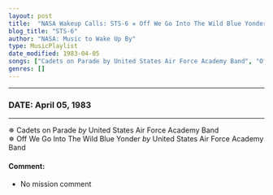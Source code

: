 ```yaml
---
layout: post
title:  "NASA Wakeup Calls: STS-6 ✵ Off We Go Into The Wild Blue Yonder by United States Air Force Academy Band ✷ April 05, 1983"
blog_title: "STS-6"
author: "NASA: Music to Wake Up By"
type: MusicPlaylist
date_modified: 1983-04-05
songs: ["Cadets on Parade by United States Air Force Academy Band", "Off We Go Into The Wild Blue Yonder by United States Air Force Academy Band"]
genres: []
---
```


----
### DATE: April 05, 1983
----
✵ Cadets on Parade *by* United States Air Force Academy Band    &nbsp;<br />
✵ Off We Go Into The Wild Blue Yonder *by* United States Air Force Academy Band  

#### Comment:
* No mission comment



<br/>
<center>
	<a target="_blank"
	   href="https://twitter.com/intent/tweet?hashtags=Space,NASA,Playlist,NASAWakeupCalls,SpaceProgram&text=🚀 {{ page.author}}, '{{ page.songs.first }}' {{ page.title }}, {{ page.date | date: '%B %d, %Y' }}, {{ site.url }}{{ page.url }}&via=nasawakeupcalls"><i class="fab fa-twitter" title="Tweet this page" alt="Tweet this page" style="font-size: 1.3em;"></i></a>
	&nbsp; 	<i class="fas fa-user-astronaut" style="font-size: 1.5em;"></i> &nbsp;
    <a id="custom_amazon_link"
       type="amzn" search="#"
       category="popular music">
    <i class="fab fa-amazon" style="font-size: 1.3em;"></i></a>
</center>

<!-- Randomly resolve an individual entry from a song array -->
<script src="/assets/javascript/seedrandom.min.js"></script>
<script>
  var wake_me_up = ["Cadets on Parade by United States Air Force Academy Band", "Off We Go Into The Wild Blue Yonder by United States Air Force Academy Band"];
  var prng = new Math.seedrandom();
  function randomSong() {
    song = wake_me_up[Math.floor(Math.random() * wake_me_up.length)];
    var amazon_link = document.getElementById("custom_amazon_link");
    amazon_link.setAttribute("search", song);
  }
  window.onload = randomSong();
</script>
